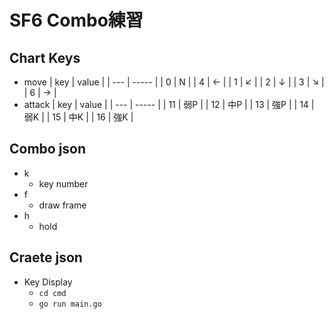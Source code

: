 # SF6 Combo練習

## Chart Keys
- move
    | key | value |
    | --- | ----- |
    | 0   | N     |
    | 4   | ←    |
    | 1   | ↙     |
    | 2   | ↓    |
    | 3   | ↘     |
    | 6   | →    |
- attack
    | key | value |
    | --- | ----- |
    | 11  | 弱P   |
    | 12  | 中P   |
    | 13  | 強P   |
    | 14  | 弱K   |
    | 15  | 中K   |
    | 16  | 強K   |

## Combo json
- k
    - key number
- f
    - draw frame
- h
    - hold

## Craete json
- Key Display
    - `cd cmd`
    - `go run main.go`

